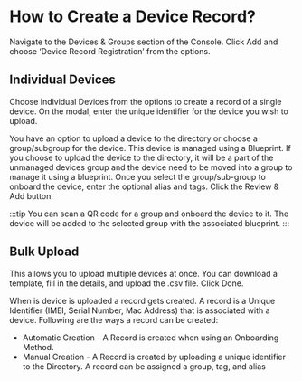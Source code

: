 # How to Create a Device Record?
Navigate to the Devices & Groups section of the Console. Click Add and choose ‘Device Record Registration’ from the options.

## Individual Devices
Choose Individual Devices from the options to create a record of a single device. On the modal, enter the unique identifier for the device you wish to upload. 

You have an option to upload a device to the directory or choose a group/subgroup for the device. This device is managed using a Blueprint. If you choose to upload the device to the directory, it will be a part of the unmanaged devices group and the device need to be moved into a group to manage it using a blueprint. 
Once you select the group/sub-group to onboard the device, enter the optional alias and tags. Click the Review & Add button.

:::tip
You can scan a QR code for a group and onboard the device to it. The device will be added to the selected group with the associated blueprint.
:::


## Bulk Upload
This allows you to upload multiple devices at once. You can download a template, fill in the details, and upload the .csv file. Click Done. 

When is device is uploaded a record gets created. A record is a Unique Identifier (IMEI, Serial Number, Mac Address) that is associated with a device. Following are the ways a record can be created: 
- Automatic Creation - A Record is created when using an Onboarding Method.
- Manual Creation - A Record is created by uploading a unique identifier to the Directory.
A record can be assigned a group, tag, and alias

